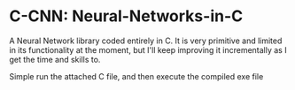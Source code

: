# C-CNN: Neural-Networks-in-C
A Neural Network library coded entirely in C. It is very primitive and limited in its functionality at the moment, but I'll keep improving it incrementally as I get the time and skills to.

Simple run the attached C file, and then execute the compiled exe file
